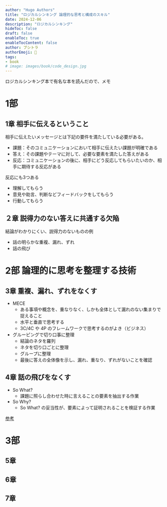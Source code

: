 ```yaml
---
author: "Hugo Authors"
title: "ロジカルシンキング 論理的な思考と構成のスキル"
date: 2024-12-06
description: "ロジカルシンキング"
hideToc: false
draft: false
enableToc: true
enableTocContent: false
author: ブシトラ
authorEmoji: 🐯
tags:
- book
# image: images/book/code_design.jpg
---
```


ロジカルシンキング本で有名な本を読んだので、メモ

# 1部

## 1章 相手に伝えるということ

相手に伝えたいメッセージとは下記の要件を満たしている必要がある。

- 課題：そのコミュニケーションにおいて相手に伝えたい課題が明確である
- 答え：その課題やテーマに対して、必要な要素を満たした答えがある
- 反応：コミュニケーションの後に、相手にどう反応してもらいたいのか、相手に期待する反応がある

反応にも3つある

- 理解してもらう
- 意見や助言、判断などフィードバックをしてもらう
- 行動してもらう

## ２章 説得力のない答えに共通する欠陥

結論がわかりにくい、説得力のないものの例

- 話の明らかな重複、漏れ、ずれ
- 話の飛び

# 2部 論理的に思考を整理する技術

## 3章 重複、漏れ、ずれをなくす

- MECE
  - ある事項や概念を、重なりなく、しかも全体として漏れのない集まりで捉えること
  - 水平と垂直で思考する
  - 3C/4C や 4P のフレームワークで思考するのがよき（ビジネス）
- グルーピングで切り口事に整理
  - 結論のネタを羅列
  - ネタを切り口ごとに整理
  - グループに整理
  - 最後に答えの全体像を示し、漏れ、重なり、ずれがないことを確認

## 4章 話の飛びをなくす

- So What?
  - 課題に照らし合わせた時に言えることの要素を抽出する作業
- So Why?
  - So What? の妥当性が、要素によって証明されることを検証する作業

[参考](https://products.sint.co.jp/topsic/blog/logical-thinking-training)

# 3部

## 5章

## 6章

## 7章